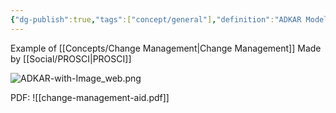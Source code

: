```yaml
---
{"dg-publish":true,"tags":["concept/general"],"definition":"ADKAR Model focuses on individual change—guiding individuals through a particular change and addressing any roadblocks or barrier points along the way.","url":"https://www.prosci.com/methodology/adkar","permalink":"/concepts/adkar/","dgPassFrontmatter":true}
---
```


Example of [[Concepts/Change Management\|Change Management]]
Made by [[Social/PROSCI\|PROSCI]]

![ADKAR-with-Image_web.png](/img/user/images/ADKAR-with-Image_web.png)


PDF:
![[change-management-aid.pdf]]